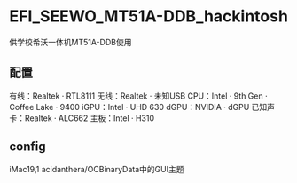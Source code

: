 # EFI_SEEWO_MT51A-DDB_hackintosh
供学校希沃一体机MT51A-DDB使用
## 配置
有线：Realtek · RTL8111
无线：Realtek · 未知USB
CPU：Intel · 9th Gen · Coffee Lake · 9400
iGPU：Intel · UHD 630
dGPU：NVIDIA · dGPU
已知声卡：Realtek · ALC662
主板：Intel · H310
## config
iMac19,1
acidanthera/OCBinaryData中的GUI主题